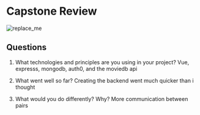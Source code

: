 # Capstone Review

![replace_me](https://codeworks.blob.core.windows.net/public/assets/img/illustrations/placeholder.svg)

## Questions

1. What technologies and principles are you using in your project?
   Vue, expresss, mongodb, auth0, and the moviedb api

2. What went well so far?
   Creating the backend went much quicker than i thought

3. What would you do differently? Why?
   More communication between pairs
